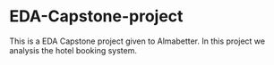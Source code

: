 # EDA-Capstone-project
This is a EDA Capstone project given to Almabetter. In this project we analysis the hotel booking system.
